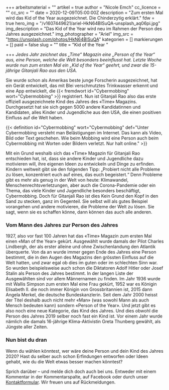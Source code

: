 +++
arbeitsmaterial = ""
artikel = true
author = "Nicole Emch"
cc_licence = ""
cc_src = ""
date = 2020-12-09T05:00:00Z
description = "Zum ersten Mal wird das Kid of the Year ausgezeichnet. Die Chinderzytig erklärt."
fdw = true
hero_img = "/v1607449621/ariel-HkN64BISuQA-unsplash_aq06pi.jpg"
img_description = "Das Kid of the Year wird neu im Rahmen der Person des Jahres ausgezeichnet."
img_photographer = "Ariel"
img_src = "https://unsplash.com/photos/HkN64BISuQA"
kategorien = []
markierungen = []
paid = false
slug = ""
title = "Kid of the Year "

+++
_Jedes Jahr zeichnet das „Time“ Magazin eine „Person of the Year“ aus, eine Person, welche die Welt besonders beeinflusst hat. Letzte Woche wurde nun zum ersten Mal ein „Kid of the Year“ geehrt, und zwar die 15-jährige Gitanjali Rao aus den USA._

Sie wurde schon als Amerikas beste junge Forscherin ausgezeichnet, hat ein Gerät entwickelt, das mit Blei verschmutztes Trinkwasser erkennt und eine App entwickelt, die {{< fremdwort id="Cybermobbing" wort="Cybermobbing" >}} registriert. Nun ist Gitanjali Rao also das erste offiziell ausgezeichnete Kind des Jahres des «Time» Magazins. Durchgesetzt hat sie sich gegen 5000 andere Kandidatinnen und Kandidaten, alles Kinder und Jugendliche aus den USA, die einen positiven Einfluss auf die Welt haben.

{{< definition id="Cybermobbing" wort="Cybermobbing" def="Unter Cybermobbing versteht man Belästigungen im Internet. Das kann als Video, Bild oder Text geschehen. Wie beim Mobbing wird eine Person auch beim Cybermobbing mit Worten oder Bildern verletzt. Nur halt online." >}}

Mit ein Grund weshalb sich das «Time» Magazin für Gitanjali Rao entschieden hat, ist, dass sie andere Kinder und Jugendliche dazu motivieren will, ihre eigenen Ideen zu entwickeln und Dinge zu erfinden. Kindern weltweit gibt sie den folgenden Tipp: „Probiert nicht alle Probleme zu lösen, konzentriert euch auf eines, das euch begeistert.“ Denn Probleme gibt es mehr als genug in der Welt von heute: Klimawandel, Menschenrechtsverletzungen, aber auch die Corona-Pandemie oder ein Thema, das viele Kinder und Jugendliche besonders beschäftigt, Cybermobbing. Doch für Gitanjali Rao ist dies Kein Grund den Kopf in den Sand zu stecken, ganz im Gegenteil. Sie selbst will als gutes Beispiel vorangehen und andere motivieren, die Probleme der Welt zu lösen. Sie sagt, wenn sie es schaffen könne, dann können das auch alle anderen.

### Vom Mann des Jahres zur Person des Jahres

1927, also vor fast 100 Jahren hat das «Time» Magazin zum ersten Mal einen «Man of the Year» gekürt. Ausgewählt wurde damals der Pilot Charles Lindbergh, der als erster alleine und ohne Zwischenlandung den Atlantik überquerte. Von da an wurde immer gegen Ende des Jahres eine Person bestimmt, die in den Augen des Magazins den grössten Einfluss auf die Welt hatten, und zwar egal ob dies im guten oder im schlechten Sinn war. So wurden beispielsweise auch schon die Diktatoren Adolf Hitler oder Josef Stalin als Person des Jahres bestimmt. In der langen Liste der Ausgewählten sind vor allem Männernamen zu finden. Im Jahr 1936 wurde mit Wallis Simpson zum ersten Mal eine Frau gekürt, 1952 war es Königin Elisabeth II. die noch immer Königin von Grossbritannien ist, 2015 dann Angela Merkel, die deutsche Bundeskanzlerin. Seit dem Jahr 2000 heisst der Titel deshalb auch nicht mehr «Man» (was sowohl Mann als auch Mensch bedeuten kann) sondern «Person of the Year». Und jetzt gibt es also noch eine neue Kategorie, das Kind des Jahres. Und dies obwohl die Person des Jahres 2019 selber noch fast ein Kind ist. Vor einem Jahr wurde nämlich die damals 16-jährige Klima-Aktivistin Greta Thunberg gewählt, als Jüngste aller Zeiten.

### Nun bist du dran

Wenn du wählen könntest, wer wäre deine Person und dein Kind des Jahres 2020? Hast du selber auch schon Erfindungen entworfen oder Ideen gehabt, wie du die Welt etwas besser machen könntest?

Sprich darüber – und melde dich doch auch bei uns. Entweder mit einem Kommentar in der Kommentarspalte, auf Facebook oder durch unser [Kontaktformular](https://www.chinderzytig.ch/kontakt/). Wir freuen uns auf Rückmeldungen.